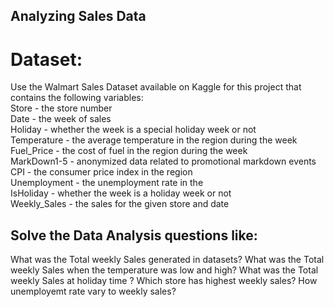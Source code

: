 ## Analyzing Sales Data
# Dataset:
Use the Walmart Sales Dataset available on Kaggle for this project that contains the following variables:<br>
Store - the store number <br>
Date - the week of sales <br>
Holiday - whether the week is a special holiday week or not <br>
Temperature - the average temperature in the region during the week <br>
Fuel_Price - the cost of fuel in the region during the week <br>
MarkDown1-5 - anonymized data related to promotional markdown events <br>
CPI - the consumer price index in the region <br>
Unemployment - the unemployment rate in the  <br>
IsHoliday - whether the week is a holiday week or not <br>
Weekly_Sales - the sales for the given store and date<br>

##  Solve the Data Analysis questions like:
What was the Total weekly Sales generated in  datasets?
What was the Total weekly Sales when the temperature was low and high?
What was the Total weekly Sales  at holiday time ?
Which store has highest weekly sales?
How unemployemt rate vary to weekly sales?
